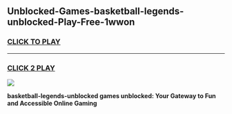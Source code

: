 
## Unblocked-Games-basketball-legends-unblocked-Play-Free-1wwon
<h3>
<a href="https://premium76.site?title=basketball-legends-unblocked&ref=21A">CLICK TO PLAY</a></h3>
<hr>

<h3>
<a href="https://premium76.site?title=basketball-legends-unblocked&ref=21A">CLICK 2 PLAY</a>
  
</h3>

<a href="https://premium76.site?title=basketball-legends-unblocked&ref=21A"><img src="https://clearcache.store/games.png"></a>


**basketball-legends-unblocked games unblocked: Your Gateway to Fun and Accessible Online Gaming**
